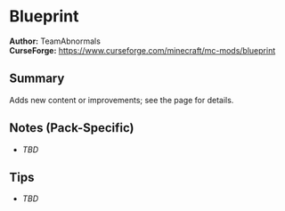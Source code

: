 # Blueprint

**Author:** TeamAbnormals  
**CurseForge:** https://www.curseforge.com/minecraft/mc-mods/blueprint

## Summary
Adds new content or improvements; see the page for details.

## Notes (Pack-Specific)
- _TBD_

## Tips
- _TBD_

